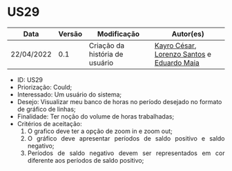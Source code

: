 # US29


|Data | Versão | Modificação | Autor(es)|
| -- | -- | -- | -- |
| 22/04/2022 | 0.1 | Criação da história de usuário | [Kayro César](https://github.com/kayrocesar), [Lorenzo Santos](https://github.com/kayrocesar) e [Eduardo Maia](https://github.com/eduardomr) |


<ul>
<li> ID: US29</li>
<li>Priorização: Could;</li>
<li>Interessado: Um usuário do sistema;</li>
<li>Desejo: Visualizar meu banco de horas no período desejado no formato de gráfico de linhas;</li>
<li>Finalidade: Ter noção do volume de horas trabalhadas;</li>
<li align="justify"> Critérios de aceitação:
    <ol>
    <li> O grafico deve ter a opção de zoom in e zoom out; </li>
    <li> O gráfico deve apresentar períodos de saldo positivo e saldo negativo;</li>
    <li> Períodos de saldo negativo devem ser representados em cor diferente aos períodos de saldo positivo;</li>  
    </ol>
</ul>